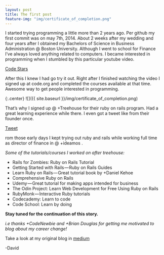 ```yaml
---
layout: post
title: The first post
feature-img: "img/certificate_of_completion.png"
---
```

I started trying programming a little more than 2 years ago. Per github my first commit was on may 7th, 2014. About 2 weeks after my wedding and four years after I obtained my Bachelors of Science in Business Administration @ Boston University. Although I went to school for Finance I’ve always loved anything related to computers. I became interested in programming when I stumbled by this particular youtube video.

[Code Stars](https://youtu.be/dU1xS07N-FA)

After this I knew I had go try it out. Right after I finished watching the video I signed up at code.org and completed the courses available at that time. Awesome way to get people interested in programming.

{:.center}
![]({{ site.baseurl }}/img/certificate_of_completion.png)

That’s why I signed up @ +Treehouse for their ruby on rails program. Had a great learning experience while there. I even got a tweet like from their founder once.

[Tweet](https://twitter.com/davefogo/status/496036384801820672?ref_src=twsrc%5Etfw)

rom those early days I kept trying out ruby and rails while working full time as director of finance in @ +ideamos .

 *Some of the tutorials/courses I worked on after treehouse:*


* Rails for Zombies: Ruby on Rails Tutorial
* Getting Started with Rails — Ruby on Rails Guides
* Learn Ruby on Rails — Great tutorial book by +Daniel Kehoe
* Comprehensive Ruby on Rails
* Udemy — Great tutorial for making apps intended for business
* The Odin Project: Learn Web Development for Free Using Ruby on Rails
* RubyMonk — Interactive Ruby tutorials
* Codecademy: Learn to code
* Code School: Learn by doing

 **Stay tuned for the continuation of this story.**

 *i.e thanks +CodeNewbie and +Brian Douglas for getting me motivated to blog about my career change!*

 Take a look at my original blog in [medium](https://medium.com/the-journey-learning-to-code-one-day-at-a-time/the-first-post-f298852bcf24#.hie25ml6a)

 -David
